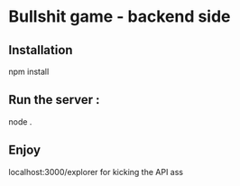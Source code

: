 # Bullshit game - backend side


## Installation

npm install


## Run the server :

node .


## Enjoy

  localhost:3000/explorer for kicking the API ass
